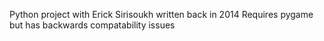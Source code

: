 Python project with Erick Sirisoukh written back in 2014
Requires pygame but has backwards compatability issues
